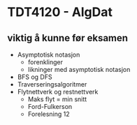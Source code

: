# TDT4120 - AlgDat

## viktig å kunne før eksamen

- Asymptotisk notasjon
    - forenklinger
    - likninger med asymptotisk notasjon
- BFS og DFS
- Traverseringsalgoritmer 
- Flytnettverk og restnettverk
    - Maks flyt = min snitt
    - Ford-Fulkerson
    - Forelesning 12

